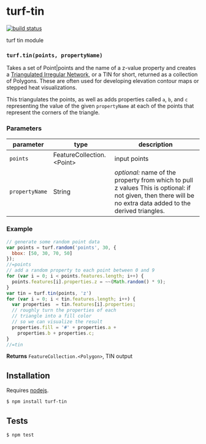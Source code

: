 # turf-tin

[![build status](https://secure.travis-ci.org/Turfjs/turf-tin.png)](http://travis-ci.org/Turfjs/turf-tin)

turf tin module


### `turf.tin(points, propertyName)`

Takes a set of Point|points and the name of a z-value property and
creates a [Triangulated Irregular Network](http://en.wikipedia.org/wiki/Triangulated_irregular_network),
or a TIN for short, returned as a collection of Polygons. These are often used
for developing elevation contour maps or stepped heat visualizations.

This triangulates the points, as well as adds properties called `a`, `b`,
and `c` representing the value of the given `propertyName` at each of
the points that represent the corners of the triangle.


### Parameters

| parameter      | type                         | description                                                                                                                                                   |
| -------------- | ---------------------------- | ------------------------------------------------------------------------------------------------------------------------------------------------------------- |
| `points`       | FeatureCollection\.\<Point\> | input points                                                                                                                                                  |
| `propertyName` | String                       | _optional:_ name of the property from which to pull z values This is optional: if not given, then there will be no extra data added to the derived triangles. |


### Example

```js
// generate some random point data
var points = turf.random('points', 30, {
  bbox: [50, 30, 70, 50]
});
//=points
// add a random property to each point between 0 and 9
for (var i = 0; i < points.features.length; i++) {
  points.features[i].properties.z = ~~(Math.random() * 9);
}
var tin = turf.tin(points, 'z')
for (var i = 0; i < tin.features.length; i++) {
  var properties  = tin.features[i].properties;
  // roughly turn the properties of each
  // triangle into a fill color
  // so we can visualize the result
  properties.fill = '#' + properties.a +
    properties.b + properties.c;
}
//=tin
```


**Returns** `FeatureCollection.<Polygon>`, TIN output

## Installation

Requires [nodejs](http://nodejs.org/).

```sh
$ npm install turf-tin
```

## Tests

```sh
$ npm test
```



